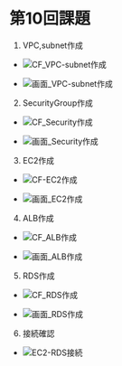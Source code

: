 # 第10回課題

1. VPC,subnet作成
- ![CF_VPC-subnet作成](https://user-images.githubusercontent.com/116282189/205934255-38fac2f1-823a-4b01-b9b9-4b95925eb798.jpg)

- ![画面_VPC-subnet作成](https://user-images.githubusercontent.com/116282189/205934384-83c93e0e-b71e-4918-a8d0-e8d387c4fd91.jpg)



2. SecurityGroup作成
-  ![CF_Security作成](https://user-images.githubusercontent.com/116282189/205934639-e24950c8-996c-4a60-b825-aee5139c5d7d.jpg)

- ![画面_Security作成](https://user-images.githubusercontent.com/116282189/205934882-59e6bb54-015f-43e0-849d-993b9e0a6466.jpg)



3. EC2作成
- ![CF-EC2作成](https://user-images.githubusercontent.com/116282189/205935002-a230070a-da40-49c6-8b3b-2bb9450336d0.jpg)

- ![画面_EC2作成](https://user-images.githubusercontent.com/116282189/205935047-d9c86068-0119-46c3-a2a5-a4b3a086b569.jpg)



4. ALB作成
- ![CF_ALB作成](https://user-images.githubusercontent.com/116282189/205935137-d6e98308-4d39-4e80-9ad9-6bb7963df190.jpg)

- ![画面_ALB作成](https://user-images.githubusercontent.com/116282189/205935175-fbe94fcb-4590-47bf-a3ed-e914d02aa247.jpg)



5. RDS作成
- ![CF_RDS作成](https://user-images.githubusercontent.com/116282189/205935277-7751da49-208f-4a8e-a854-ca0e5d323c57.jpg)

- ![画面_RDS作成](https://user-images.githubusercontent.com/116282189/205935324-50be8152-fc6f-43d4-9b2b-483c08fe3f9a.jpg)



6. 接続確認
- ![EC2-RDS接続](https://user-images.githubusercontent.com/116282189/205935430-9e31a9b8-3732-4bca-913a-0cfc6dd2232f.jpg)
